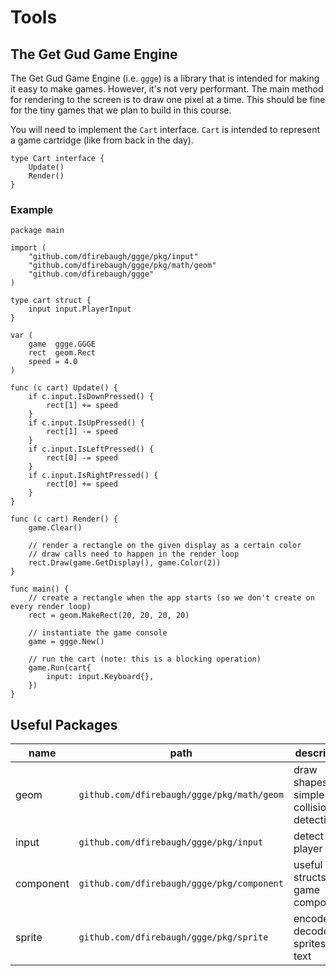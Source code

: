 # Tools

## The Get Gud Game Engine
The Get Gud Game Engine (i.e. `ggge`) is a library that is intended for making it easy to make games.  However, it's not very performant.  The main method for rendering to the screen is to draw one pixel at a time.  This should be fine for the tiny games that we plan to build in this course.

You will need to implement the `Cart` interface.  `Cart` is intended to represent a game cartridge (like from back in the day).

```golang
type Cart interface {
    Update()
    Render()
}
```

### Example

```golang
package main

import (
    "github.com/dfirebaugh/ggge/pkg/input"
    "github.com/dfirebaugh/ggge/pkg/math/geom"
    "github.com/dfirebaugh/ggge"
)

type cart struct {
    input input.PlayerInput
}

var (
    game  ggge.GGGE
    rect  geom.Rect
    speed = 4.0
)

func (c cart) Update() {
    if c.input.IsDownPressed() {
        rect[1] += speed
    }
    if c.input.IsUpPressed() {
        rect[1] -= speed
    }
    if c.input.IsLeftPressed() {
        rect[0] -= speed
    }
    if c.input.IsRightPressed() {
        rect[0] += speed
    }
}

func (c cart) Render() {
    game.Clear()

    // render a rectangle on the given display as a certain color
    // draw calls need to happen in the render loop
    rect.Draw(game.GetDisplay(), game.Color(2))
}

func main() {
    // create a rectangle when the app starts (so we don't create on every render loop)
    rect = geom.MakeRect(20, 20, 20, 20)

    // instantiate the game console
    game = ggge.New()

    // run the cart (note: this is a blocking operation)
    game.Run(cart{
        input: input.Keyboard{},
    })
}
```

## Useful Packages

|name|path|description|
|----|----|-----------|
|geom| `github.com/dfirebaugh/ggge/pkg/math/geom`| draw shapes and simple collision detection |
|input| `github.com/dfirebaugh/ggge/pkg/input` | detect player input|
|component|`github.com/dfirebaugh/ggge/pkg/component`| useful structs for game components|
|sprite|`github.com/dfirebaugh/ggge/pkg/sprite`|encode and decode sprites from text|

